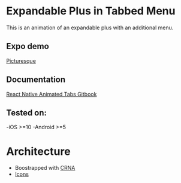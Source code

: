 # Expandable Plus in Tabbed Menu

This is an animation of an expandable plus with an additional menu.

## Expo demo
  [Picturesque](https://expo.io/@p-syche/picturesque)


## Documentation
  [React Native Animated Tabs Gitbook](https://p-syche.gitbooks.io/react-native-animated-tabs/content/)

## Tested on:
  -iOS >=10
  -Android >=5

# Architecture

 - Boostrapped with [CRNA](https://github.com/react-community/create-react-native-app)
 - [Icons](https://github.com/oblador/react-native-vector-icons)
